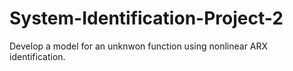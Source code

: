 # System-Identification-Project-2
Develop a model for an unknwon function using nonlinear ARX
identification.
